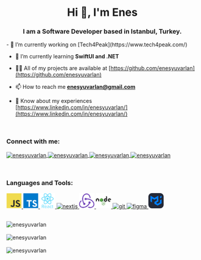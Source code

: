<div>
  <h1 align="center">Hi 👋, I'm Enes</h1>
  <h3 align="center">I am a Software Developer based in Istanbul, Turkey.</h3>
</div>
<div>
  - 🔭 I’m currently working on [Tech4Peak](https://www.tech4peak.com/)

  - 🌱 I’m currently learning **SwiftUI and .NET**

  - 👨‍💻 All of my projects are available at [https://github.com/enesyuvarlan](https://github.com/enesyuvarlan)

  - 📫 How to reach me **enesyuvarlan@gmail.com**

  - 📄 Know about my experiences [https://www.linkedin.com/in/enesyuvarlan/](https://www.linkedin.com/in/enesyuvarlan/)
</div>

<br />

<div>
  <h3 align="left">Connect with me:</h3>
  <p align="left">
    <a href="https://www.linkedin.com/in/enesyuvarlan" target="blank">
      <img align="center"
        src="https://raw.githubusercontent.com/rahuldkjain/github-profile-readme-generator/master/src/images/icons/Social/linked-in-alt.svg"
        alt="enesyuvarlan" height="30" width="40" />
    </a>
    <a href="https://x.com/enesyuvarlan" target="blank">
      <img align="center"
        src="https://raw.githubusercontent.com/rahuldkjain/github-profile-readme-generator/master/src/images/icons/Social/twitter.svg"
        alt="enesyuvarlan" height="30" width="40" />
    </a>
    <a href="https://codepen.io/enesyuvarlan" target="blank">
      <img align="center"
        src="https://raw.githubusercontent.com/rahuldkjain/github-profile-readme-generator/master/src/images/icons/Social/codepen.svg"
        alt="enesyuvarlan" height="30" width="40" />
    </a>
    <a href="https://www.instagram.com/enesyuvarlan" target="blank">
      <img align="center"
        src="https://raw.githubusercontent.com/rahuldkjain/github-profile-readme-generator/master/src/images/icons/Social/instagram.svg"
        alt="enesyuvarlan" height="30" width="40" />
    </a>
  </p>
</div>

<br />

<div>
  <h3 align="left">Languages and Tools:</h3>
  <p align="left">
    <a href="https://developer.mozilla.org/en-US/docs/Web/JavaScript" target="_blank" rel="noreferrer">
      <img src="https://raw.githubusercontent.com/devicons/devicon/master/icons/javascript/javascript-original.svg"
        alt="javascript" width="40" height="40" />
    </a>
    <a href="https://www.typescriptlang.org/" target="_blank" rel="noreferrer">
      <img src="https://raw.githubusercontent.com/devicons/devicon/master/icons/typescript/typescript-original.svg"
        alt="typescript" width="40" height="40" />
    </a>
    <a href="https://reactjs.org/" target="_blank" rel="noreferrer">
      <img src="https://raw.githubusercontent.com/devicons/devicon/master/icons/react/react-original-wordmark.svg"
        alt="react" width="40" height="40" /> </a>
    <a href="https://nextjs.org/" target="_blank" rel="noreferrer">
      <img src="https://cdn.worldvectorlogo.com/logos/nextjs-2.svg" alt="nextjs" width="40" height="40" />
    </a>
    <a href="https://redux.js.org" target="_blank" rel="noreferrer">
      <img src="https://raw.githubusercontent.com/devicons/devicon/master/icons/redux/redux-original.svg" alt="redux"
        width="40" height="40" />
    </a>
    <a href="https://nodejs.org" target="_blank" rel="noreferrer">
      <img src="https://raw.githubusercontent.com/devicons/devicon/master/icons/nodejs/nodejs-original-wordmark.svg"
        alt="nodejs" width="40" height="40" />
    </a>
    <a href="https://git-scm.com/" target="_blank" rel="noreferrer">
      <img src="https://www.vectorlogo.zone/logos/git-scm/git-scm-icon.svg" alt="git" width="40" height="40" />
    </a>
    <a href="https://www.figma.com/" target="_blank" rel="noreferrer">
      <img src="https://www.vectorlogo.zone/logos/figma/figma-icon.svg" alt="figma" width="40" height="40" />
    </a>
    <a href="https://mui.com/material-ui/" target="_blank" rel="noreferrer">
      <img
        src="https://raw.githubusercontent.com/tandpfun/skill-icons/65dea6c4eaca7da319e552c09f4cf5a9a8dab2c8/icons/MaterialUI-Dark.svg"
        alt="tailwind" width="40" height="40" />
    </a>
  </p>
</div>

<br />

<div>
  <div align="left">
    <img
      src="https://github-readme-stats.vercel.app/api/top-langs?username=enesyuvarlan&show_icons=true&locale=en&layout=compact&theme=dark"
      alt="enesyuvarlan" />
  </div>
  <br />
  <div align="left">
    <img src="https://github-readme-stats.vercel.app/api?username=enesyuvarlan&show_icons=true&locale=en&theme=dark"
      alt="enesyuvarlan" />
  </div>
  <br />
  <div align="left">
    <img src="https://github-readme-streak-stats.herokuapp.com/?user=enesyuvarlan&theme=dark" alt="enesyuvarlan" />
  </div>
</div>
